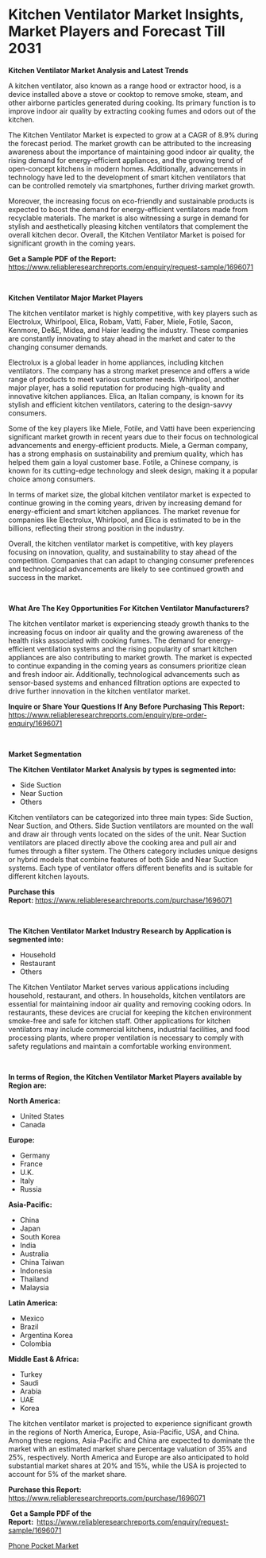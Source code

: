<p><h1>Kitchen Ventilator Market Insights, Market Players and Forecast Till 2031</h1></p><p><strong>Kitchen Ventilator Market Analysis and Latest Trends</strong></p>
<p><p>A kitchen ventilator, also known as a range hood or extractor hood, is a device installed above a stove or cooktop to remove smoke, steam, and other airborne particles generated during cooking. Its primary function is to improve indoor air quality by extracting cooking fumes and odors out of the kitchen.</p><p>The Kitchen Ventilator Market is expected to grow at a CAGR of 8.9% during the forecast period. The market growth can be attributed to the increasing awareness about the importance of maintaining good indoor air quality, the rising demand for energy-efficient appliances, and the growing trend of open-concept kitchens in modern homes. Additionally, advancements in technology have led to the development of smart kitchen ventilators that can be controlled remotely via smartphones, further driving market growth.</p><p>Moreover, the increasing focus on eco-friendly and sustainable products is expected to boost the demand for energy-efficient ventilators made from recyclable materials. The market is also witnessing a surge in demand for stylish and aesthetically pleasing kitchen ventilators that complement the overall kitchen decor. Overall, the Kitchen Ventilator Market is poised for significant growth in the coming years.</p></p>
<p><strong>Get a Sample PDF of the Report:&nbsp;</strong> <a href="https://www.reliableresearchreports.com/enquiry/request-sample/1696071">https://www.reliableresearchreports.com/enquiry/request-sample/1696071</a></p>
<p>&nbsp;</p>
<p><strong>Kitchen Ventilator Major Market Players</strong></p>
<p><p>The kitchen ventilator market is highly competitive, with key players such as Electrolux, Whirlpool, Elica, Robam, Vatti, Faber, Miele, Fotile, Sacon, Kenmore, De&E, Midea, and Haier leading the industry. These companies are constantly innovating to stay ahead in the market and cater to the changing consumer demands.</p><p>Electrolux is a global leader in home appliances, including kitchen ventilators. The company has a strong market presence and offers a wide range of products to meet various customer needs. Whirlpool, another major player, has a solid reputation for producing high-quality and innovative kitchen appliances. Elica, an Italian company, is known for its stylish and efficient kitchen ventilators, catering to the design-savvy consumers.</p><p>Some of the key players like Miele, Fotile, and Vatti have been experiencing significant market growth in recent years due to their focus on technological advancements and energy-efficient products. Miele, a German company, has a strong emphasis on sustainability and premium quality, which has helped them gain a loyal customer base. Fotile, a Chinese company, is known for its cutting-edge technology and sleek design, making it a popular choice among consumers.</p><p>In terms of market size, the global kitchen ventilator market is expected to continue growing in the coming years, driven by increasing demand for energy-efficient and smart kitchen appliances. The market revenue for companies like Electrolux, Whirlpool, and Elica is estimated to be in the billions, reflecting their strong position in the industry.</p><p>Overall, the kitchen ventilator market is competitive, with key players focusing on innovation, quality, and sustainability to stay ahead of the competition. Companies that can adapt to changing consumer preferences and technological advancements are likely to see continued growth and success in the market.</p></p>
<p>&nbsp;</p>
<p><strong>What Are The Key Opportunities For Kitchen Ventilator Manufacturers?</strong></p>
<p><p>The kitchen ventilator market is experiencing steady growth thanks to the increasing focus on indoor air quality and the growing awareness of the health risks associated with cooking fumes. The demand for energy-efficient ventilation systems and the rising popularity of smart kitchen appliances are also contributing to market growth. The market is expected to continue expanding in the coming years as consumers prioritize clean and fresh indoor air. Additionally, technological advancements such as sensor-based systems and enhanced filtration options are expected to drive further innovation in the kitchen ventilator market.</p></p>
<p><strong>Inquire or Share Your Questions If Any Before Purchasing This Report:</strong> <a href="https://www.reliableresearchreports.com/enquiry/pre-order-enquiry/1696071">https://www.reliableresearchreports.com/enquiry/pre-order-enquiry/1696071</a></p>
<p>&nbsp;</p>
<p><strong>Market Segmentation</strong></p>
<p><strong>The Kitchen Ventilator Market Analysis by types is segmented into:</strong></p>
<p><ul><li>Side Suction</li><li>Near Suction</li><li>Others</li></ul></p>
<p><p>Kitchen ventilators can be categorized into three main types: Side Suction, Near Suction, and Others. Side Suction ventilators are mounted on the wall and draw air through vents located on the sides of the unit. Near Suction ventilators are placed directly above the cooking area and pull air and fumes through a filter system. The Others category includes unique designs or hybrid models that combine features of both Side and Near Suction systems. Each type of ventilator offers different benefits and is suitable for different kitchen layouts.</p></p>
<p><strong>Purchase this Report:&nbsp;</strong><a href="https://www.reliableresearchreports.com/purchase/1696071">https://www.reliableresearchreports.com/purchase/1696071</a></p>
<p>&nbsp;</p>
<p><strong>The Kitchen Ventilator Market Industry Research by Application is segmented into:</strong></p>
<p><ul><li>Household</li><li>Restaurant</li><li>Others</li></ul></p>
<p><p>The Kitchen Ventilator Market serves various applications including household, restaurant, and others. In households, kitchen ventilators are essential for maintaining indoor air quality and removing cooking odors. In restaurants, these devices are crucial for keeping the kitchen environment smoke-free and safe for kitchen staff. Other applications for kitchen ventilators may include commercial kitchens, industrial facilities, and food processing plants, where proper ventilation is necessary to comply with safety regulations and maintain a comfortable working environment.</p></p>
<p>&nbsp;</p>
<p><strong>In terms of Region, the Kitchen Ventilator Market Players available by Region are:</strong></p>
<p>
    <p> <strong> North America: </strong>
        <ul>
            <li>United States</li>
            <li>Canada</li>
        </ul>
        </p> 
    <p> <strong> Europe: </strong>
        <ul>
            <li>Germany</li>
            <li>France</li>
            <li>U.K.</li>
            <li>Italy</li>
            <li>Russia</li>
        </ul>
        </p> 
    <p> <strong> Asia-Pacific: </strong>
        <ul>
            <li>China</li>
            <li>Japan</li>
            <li>South Korea</li>
            <li>India</li>
            <li>Australia</li>
            <li>China Taiwan</li>
            <li>Indonesia</li>
            <li>Thailand</li>
            <li>Malaysia</li>
        </ul>
        </p> 
    <p> <strong> Latin America: </strong>
        <ul>
            <li>Mexico</li>
            <li>Brazil</li>
            <li>Argentina Korea</li>
            <li>Colombia</li>
        </ul>
        </p> 
    <p> <strong> Middle East & Africa: </strong>
        <ul>
            <li>Turkey</li>
            <li>Saudi</li>
            <li>Arabia</li>
            <li>UAE</li>
            <li>Korea</li>
        </ul>
    </p>
    </p>
<p><p>The kitchen ventilator market is projected to experience significant growth in the regions of North America, Europe, Asia-Pacific, USA, and China. Among these regions, Asia-Pacific and China are expected to dominate the market with an estimated market share percentage valuation of 35% and 25%, respectively. North America and Europe are also anticipated to hold substantial market shares at 20% and 15%, while the USA is projected to account for 5% of the market share.</p></p>
<p><strong>Purchase this Report: </strong><a href="https://www.reliableresearchreports.com/purchase/1696071">https://www.reliableresearchreports.com/purchase/1696071</a></p>
<p>&nbsp;<strong>Get a Sample PDF of the Report:&nbsp;&nbsp;</strong><a href="https://www.reliableresearchreports.com/enquiry/request-sample/1696071">https://www.reliableresearchreports.com/enquiry/request-sample/1696071</a></p>
<p><strong></strong></p>
<p><p><a href="https://github.com/FassouRP/Market-Research-Report-List-3/blob/main/phone-pocket-market.md">Phone Pocket Market</a></p></p>